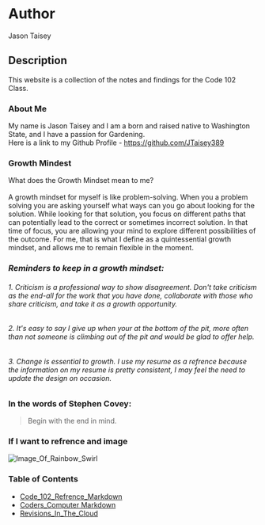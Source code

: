# Author
Jason Taisey

## Description
This website is a collection of the notes and findings for the Code 102 Class.

### About Me
My name is Jason Taisey and I am a born and raised native to Washington State, and I have a passion for Gardening.
<br> Here is a link to my Github Profile - https://github.com/JTaisey389

### Growth Mindest
What does the Growth Mindset mean to me? 
<br> <br>A growth mindset for myself is like problem-solving. When you a problem solving you are asking yourself what ways can you go about looking for the solution. While looking for that solution, you focus on different paths that can potentially lead to the correct or sometimes incorrect solution. In that time of focus, you are allowing your mind to explore different possibilities of the outcome. For me, that is what I define as a quintessential growth mindset, and allows me to remain flexible in the moment.

### *Reminders to keep in a growth mindset:*
###### 1. Criticism is a professional way to show disagreement. Don't take criticism as the end-all for the work that you have done, collaborate with those who share criticism, and take it as a growth opportunity.
###### 2. It's easy to say I give up when your at the bottom of the pit, more often than not someone is climbing out of the pit and would be glad to offer help.
###### 3. Change is essential to growth. I use my resume as a refrence because the information on my resume is pretty consistent, I may feel the need to update the design on occasion. 

### In the words of Stephen Covey:
> Begin with the end in mind.

### If I want to refrence and image
![Image_Of_Rainbow_Swirl](https://hdfreewallpaper.net/wp-content/uploads/2016/02/random-tumblr-hd-free-wallpapers.jpg)

### Table of Contents
- [Code_102_Refrence_Markdown](class102.md)
- [Coders_Computer Markdown](coderscomputer.md)
- [Revisions_In_The_Cloud](RevisionsInTheCloud.md)

